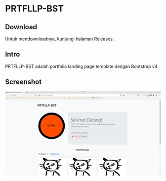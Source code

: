 # PRTFLLP-BST

## Download

Untuk mendownloadnya, kunjungi halaman Releases.

## Intro

PRTFLLP-BST adalah portfolio landing page template dengan Bootstrap v4.

## Screenshot

![ScreenShot](assets/PRTFLLP-BST.png?raw=true)

